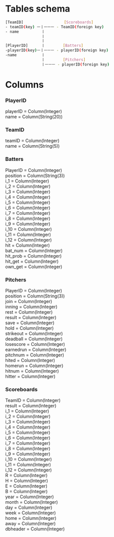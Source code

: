 
# Tables schema

```bash
[TeamID]                  [Scoreboards]
- teamID(key) ㅡㅣㅡㅡㅡ - TeamID(foreign key)
- name          ㅣ
                ㅣ            
                ㅣ       
[PlayerID]      ㅣ        [Batters]
-playerID(key)ㅡㅣㅡㅡㅡ - playerID(foreign key)
-name           ㅣ
                ㅣ        [Pitchers]
                ㅣㅡㅡㅡ - playerID(foreign key)
```

# Columns

### PlayerID  
playerID = Column(Integer)   
name = Column(String(20))   

### TeamID  
teamID = Column(Integer)    
name = Column(String(5))   

### Batters  
PlayerID = Column(Integer)    
position = Column(String(3))   
i_1 = Column(Integer)    
i_2 = Column(Integer)    
i_3 = Column(Integer)    
i_4 = Column(Integer)    
i_5 = Column(Integer)    
i_6 = Column(Integer)    
i_7 = Column(Integer)    
i_8 = Column(Integer)    
i_9 = Column(Integer)    
i_10 = Column(Integer)    
i_11 = Column(Integer)    
i_12 = Column(Integer)    
hit = Column(Integer)    
bat_num = Column(Integer)    
hit_prob = Column(Integer)    
hit_get = Column(Integer)    
own_get = Column(Integer)   

### Pitchers 
PlayerID = Column(Integer)    
position = Column(String(3))      
join = Column(Integer)  
inning = Column(Integer)  
rest = Column(Integer)  
result = Column(Integer)    
save = Column(Integer)    
hold = Column(Integer)    
strikeout = Column(Integer)    
deadball = Column(Integer)    
losescore = Column(Integer)    
earnedrun = Column(Integer)    
pitchnum = Column(Integer)    
hited = Column(Integer)    
homerun = Column(Integer)    
hitnum = Column(Integer)    
hitter = Column(Integer)    

### Scoreboards

TeamID = Column(Integer)     
result = Column(Integer)    
i_1 = Column(Integer)    
i_2 = Column(Integer)    
i_3 = Column(Integer)    
i_4 = Column(Integer)    
i_5 = Column(Integer)    
i_6 = Column(Integer)    
i_7 = Column(Integer)    
i_8 = Column(Integer)    
i_9 = Column(Integer)    
i_10 = Column(Integer)    
i_11 = Column(Integer)    
i_12 = Column(Integer)    
R = Column(Integer)    
H = Column(Integer)    
E = Column(Integer)    
B = Column(Integer)    
year = Column(Integer)   
month = Column(Integer)    
day = Column(Integer)   
week  = Column(Integer)     
home = Column(Integer)   
away = Column(Integer)   
dbheader = Column(Integer)   


